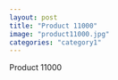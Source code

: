 ```yaml
---
layout: post
title: "Product 11000"
image: "product11000.jpg"
categories: "category1"
---
```

Product 11000
